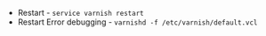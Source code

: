 - Restart - `service varnish restart`
- Restart Error debugging - `varnishd -f /etc/varnish/default.vcl`
